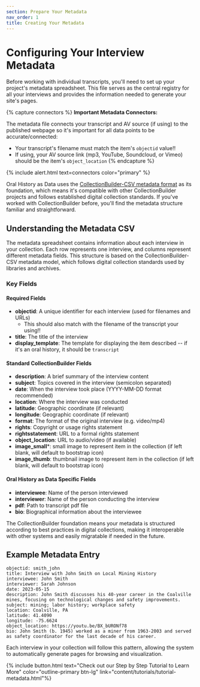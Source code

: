 ```yaml
---
section: Prepare Your Metadata
nav_order: 1
title: Creating Your Metadata
---
```


# Configuring Your Interview Metadata

Before working with individual transcripts, you'll need to set up your project's metadata spreadsheet. This file serves as the central registry for all your interviews and provides the information needed to generate your site's pages.

{% capture connectors %}
**Important Metadata Connectors:** 

The metadata file connects your transcript and AV source (if using) to the published webpage so it's important for all data points to be accurate/connected:


- Your transcript's filename must match the item's `objectid` value!!
- If using, your AV source link (mp3, YouTube, Soundcloud, or Vimeo) should be the item's `object_location` 
{% endcapture %}

{% include alert.html text=connectors color="primary" %}


Oral History as Data uses the [CollectionBuilder-CSV metadata format](https://collectionbuilder.github.io/cb-docs/docs/metadata/csv_metadata/) as its foundation, which means it's compatible with other CollectionBuilder projects and follows established digital collection standards. If you've worked with CollectionBuilder before, you'll find the metadata structure familiar and straightforward.

## Understanding the Metadata CSV

The metadata spreadsheet contains information about each interview in your collection. Each row represents one interview, and columns represent different metadata fields. This structure is based on the CollectionBuilder-CSV metadata model, which follows digital collection standards used by libraries and archives.

### Key Fields

#### Required Fields
- **objectid**: A unique identifier for each interview (used for filenames and URLs)
   - This should also match with the filename of the transcript your using!!
- **title**: The title of the interview
- **display_template**: The template for displaying the item described -- if it's an oral history, it should be `transcript`


#### Standard CollectionBuilder Fields
- **description**: A brief summary of the interview content
- **subject**: Topics covered in the interview (semicolon separated)
- **date**: When the interview took place (YYYY-MM-DD format recommended)
- **location**: Where the interview was conducted
- **latitude**: Geographic coordinate (if relevant)
- **longitude**: Geographic coordinate (if relevant)
- **format**: The format of the original interview (e.g. video/mp4)
- **rights**: Copyright or usage rights statement
- **rightsstatement**: URL to a formal rights statement
- **object_location**: URL to audio/video (if available)
- **image_small***: small image to represent item in the collection (if left blank, will default to bootstrap icon)
- **image_thumb**: thumbnail image to represent item in the collection (if left blank, will default to bootstrap icon)


#### Oral History as Data Specific Fields
- **interviewee**: Name of the person interviewed
- **interviewer**: Name of the person conducting the interview
- **pdf**: Path to transcript pdf file
- **bio**: Biographical information about the interviewee

The CollectionBuilder foundation means your metadata is structured according to best practices in digital collections, making it interoperable with other systems and easily migratable if needed in the future.


## Example Metadata Entry

```
objectid: smith_john
title: Interview with John Smith on Local Mining History
interviewee: John Smith
interviewer: Sarah Johnson
date: 2023-05-15
description: John Smith discusses his 40-year career in the Coalville mines, focusing on technological changes and safety improvements.
subject: mining; labor history; workplace safety
location: Coalville, PA
latitude: 41.4090
longitude: -75.6624
object_location: https://youtu.be/BX_bURONf78
bio: John Smith (b. 1945) worked as a miner from 1963-2003 and served as safety coordinator for the last decade of his career.
```

Each interview in your collection will follow this pattern, allowing the system to automatically generate pages for browsing and visualization.

{% include button.html text="Check out our Step by Step Tutorial to Learn More" color="outline-primary btn-lg" link="content/tutorials/tutorial-metadata.html"%}
